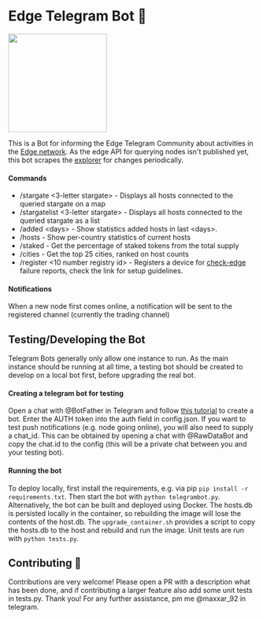 # Edge Telegram Bot 🤖 

<img src="https://github.com/maxxar92/EdgeTelegramBot/blob/master/edgebot_img.jpeg" width="200">

This is a Bot for informing the Edge Telegram Community about activities in the [Edge network](https://edge.network/en/).
As the edge API for querying nodes isn't published yet, this bot scrapes the [explorer](https://explorer.edge.network)  for changes periodically.

#### Commands
- /stargate <3-letter stargate> - Displays all hosts connected to the queried stargate on a map
- /stargatelist <3-letter stargate> - Displays all hosts connected to the queried stargate as a list
- /added \<days\> - Show statistics added hosts in last \<days\>.
- /hosts - Show per-country statistics of current hosts
- /staked - Get the percentage of staked tokens from the total supply
- /cities - Get the top 25 cities, ranked on host counts
- /register <10 number registry id> - Registers a device for [check-edge](https://github.com/befranz/check-edge) failure reports, check the link for setup guidelines.

#### Notifications
When a new node first comes online, a notification will be sent to the registered channel (currently the trading channel)


## Testing/Developing the Bot
Telegram Bots generally only allow one instance to run. As the main instance should be running at all time, a testing bot should be created to develop on a local bot first, before upgrading the real bot.

#### Creating a telegram bot for testing
Open a chat with @BotFather in Telegram and follow [this tutorial](https://riptutorial.com/telegram-bot/example/25075/create-a-bot-with-the-botfather) to create a bot. 
Enter the AUTH token into the auth field in config.json.
If you want to test push notifications (e.g. node going online), you will also need to supply a chat_id. This can be obtained by opening a chat with @RawDataBot and copy the chat.id to the config (this will be a private chat between you and your testing bot).

#### Running the bot
To deploy locally, first install the requirements, e.g. via pip ``pip install -r requirements.txt``.
Then start the bot with ``python telegrambot.py``.
Alternatively, the bot can be built and deployed using Docker. 
The hosts.db is persisted locally in the container, so rebuilding the image will lose the contents of the host.db. The `upgrade_container.sh` provides a script to copy the hosts.db to the host and rebuild and run the image.
Unit tests are run with ``python tests.py``.

## Contributing :rocket:

Contributions are very welcome! Please open a PR with a description what has been done, and if contributing a larger feature also add some unit tests in tests.py. Thank you!
For any further assistance, pm me @maxxar_92 in telegram.
